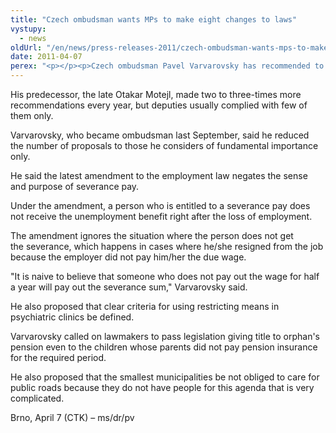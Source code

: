 ```yaml
---
title: "Czech ombudsman wants MPs to make eight changes to laws"
vystupy:
  - news
oldUrl: "/en/news/press-releases-2011/czech-ombudsman-wants-mps-to-make-eight-changes-to-laws/"
date: 2011-04-07
perex: "<p></p><p>Czech ombudsman Pavel Varvarovsky has recommended to lawmakers to make eight changes to laws or directives that are to help the unemployed, orphans and mental hospital inmates, among others, he told journalists today. </p>"
---
```


<!-- imported from the old website -->

<p>His predecessor, the late Otakar Motejl, made two to three-times more recommendations every year, but deputies usually complied with few of them only.</p><p>Varvarovsky, who became ombudsman last September, said he reduced the number of proposals to those he considers of fundamental importance only.</p><p>He said the latest amendment to the employment law negates the sense and purpose of severance pay.</p><p>Under the amendment, a person who is entitled to a severance pay does not receive the unemployment benefit right after the loss of employment.</p><p>The amendment ignores the situation where the person does not get the severance, which happens in cases where he/she resigned from the job because the employer did not pay him/her the due wage.</p><p>&quot;It is naive to believe that someone who does not pay out the wage for half a year will pay out the severance sum,&quot; Varvarovsky said.</p><p>He also proposed that clear criteria for using restricting means in psychiatric clinics be defined.</p><p>Varvarovsky called on lawmakers to pass legislation giving title to orphan's pension even to the children whose parents did not pay pension insurance for the required period.</p><p>He also proposed that the smallest municipalities be not obliged to care for public roads because they do not have people for this agenda that is very complicated.</p><p>Brno, April 7 (CTK) &ndash; ms/dr/pv</p><br /><br />
